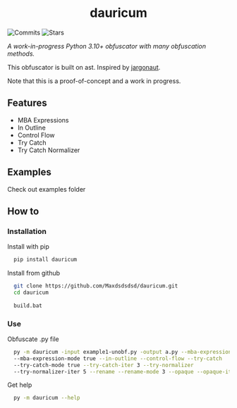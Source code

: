 <h1 align="center">dauricum</h1>

![Commits](https://img.shields.io/github/commit-activity/m/Maxdsdsdsd/dauricum)
![Stars](https://img.shields.io/github/stars/Maxdsdsdsd/dauricum)

*A work-in-progress Python 3.10+ obfuscator with many obfuscation methods.*
 
 This obfuscator is built on ast. Inspired by [jargonaut](https://github.com/mad-cat-lon/jargonaut/tree/master).
 
 Note that this is a proof-of-concept and a work in progress.

## Features
 * MBA Expressions
 * In Outline
 * Control Flow
 * Try Catch
 * Try Catch Normalizer

## Examples
Check out examples folder

## How to
### Installation

Install with pip

```bash
  pip install dauricum
```

Install from github

```bash
  git clone https://github.com/Maxdsdsdsd/dauricum.git
  cd dauricum
  
  build.bat
```

### Use

Obfuscate .py file

```bash
  py -m dauricum -input example1-unobf.py -output a.py --mba-expression
  --mba-expression-mode true --in-outline --control-flow --try-catch
  --try-catch-mode true --try-catch-iter 3 --try-normalizer
  --try-normalizer-iter 5 --rename --rename-mode 3 --opaque --opaque-iter 5
```

Get help

```bash
  py -m dauricum --help
```
